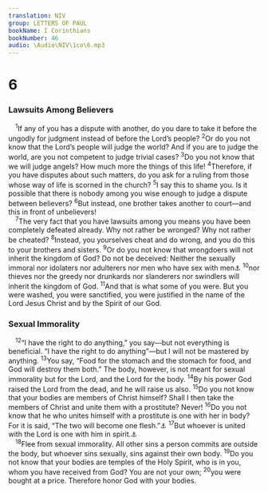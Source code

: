 ```yaml
---
translation: NIV
group: LETTERS OF PAUL
bookName: I Corinthians 
bookNumber: 46
audio: \Audio\NIV\1co\6.mp3
---
```


<div class="title"><h1>6</h1><h3>Lawsuits Among Believers </h3></div>
<span class="verse 1co_6_1"> <sup>1</sup>If any of you has a dispute with another, do you dare to take it before the ungodly for judgment instead of before the Lord’s people? </span>
<span class="verse 1co_6_2"><sup>2</sup>Or do you not know that the Lord’s people will judge the world? And if you are to judge the world, are you not competent to judge trivial cases? </span>
<span class="verse 1co_6_3"><sup>3</sup>Do you not know that we will judge angels? How much more the things of this life! </span>
<span class="verse 1co_6_4"><sup>4</sup>Therefore, if you have disputes about such matters, do you ask for a ruling from those whose way of life is scorned in the church? </span>
<span class="verse 1co_6_5"><sup>5</sup>I say this to shame you. Is it possible that there is nobody among you wise enough to judge a dispute between believers? </span>
<span class="verse 1co_6_6"><sup>6</sup>But instead, one brother takes another to court—and this in front of unbelievers! <br/></span>
<span class="verse 1co_6_7"> <sup>7</sup>The very fact that you have lawsuits among you means you have been completely defeated already. Why not rather be wronged? Why not rather be cheated? </span>
<span class="verse 1co_6_8"><sup>8</sup>Instead, you yourselves cheat and do wrong, and you do this to your brothers and sisters. </span>
<span class="verse 1co_6_9"><sup>9</sup>Or do you not know that wrongdoers will not inherit the kingdom of God? Do not be deceived: Neither the sexually immoral nor idolaters nor adulterers nor men who have sex with men<a data-toggle="tooltip" data-placement="bottom" title="The words men who have sex with men translate two Greek words that refer to the passive and active participants in homosexual acts.">⚓</a></span>
<span class="verse 1co_6_10"><sup>10</sup>nor thieves nor the greedy nor drunkards nor slanderers nor swindlers will inherit the kingdom of God. </span>
<span class="verse 1co_6_11"><sup>11</sup>And that is what some of you were. But you were washed, you were sanctified, you were justified in the name of the Lord Jesus Christ and by the Spirit of our God. <br/></span>
<div class="title"><h3>Sexual Immorality </h3></div>
<span class="verse 1co_6_12"> <sup>12</sup>“I have the right to do anything,” you say—but not everything is beneficial. “I have the right to do anything”—but I will not be mastered by anything. </span>
<span class="verse 1co_6_13"><sup>13</sup>You say, “Food for the stomach and the stomach for food, and God will destroy them both.” The body, however, is not meant for sexual immorality but for the Lord, and the Lord for the body. </span>
<span class="verse 1co_6_14"><sup>14</sup>By his power God raised the Lord from the dead, and he will raise us also. </span>
<span class="verse 1co_6_15"><sup>15</sup>Do you not know that your bodies are members of Christ himself? Shall I then take the members of Christ and unite them with a prostitute? Never! </span>
<span class="verse 1co_6_16"><sup>16</sup>Do you not know that he who unites himself with a prostitute is one with her in body? For it is said, “The two will become one flesh.”<a data-toggle="tooltip" data-placement="bottom" title="Gen. 2:24">⚓</a></span>
<span class="verse 1co_6_17"><sup>17</sup>But whoever is united with the Lord is one with him in spirit.<a data-toggle="tooltip" data-placement="bottom" title="Or in the Spirit">⚓</a><br/></span>
<span class="verse 1co_6_18"> <sup>18</sup>Flee from sexual immorality. All other sins a person commits are outside the body, but whoever sins sexually, sins against their own body. </span>
<span class="verse 1co_6_19"><sup>19</sup>Do you not know that your bodies are temples of the Holy Spirit, who is in you, whom you have received from God? You are not your own; </span>
<span class="verse 1co_6_20"><sup>20</sup>you were bought at a price. Therefore honor God with your bodies. <br/></span>
